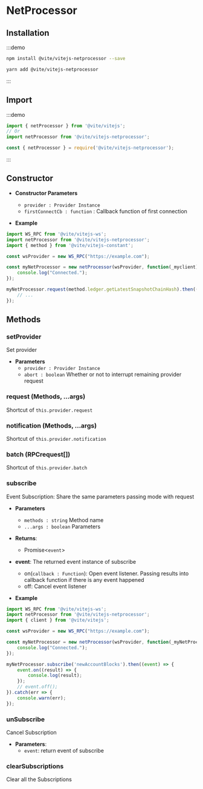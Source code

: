 # NetProcessor

## Installation

:::demo
```bash tab:npm
npm install @vite/vitejs-netprocessor --save
```

```bash tab:yarn
yarn add @vite/vitejs-netprocessor
```
:::

## Import

:::demo
```javascript tab:ES6
import { netProcessor } from '@vite/vitejs';
// Or
import netProcessor from '@vite/vitejs-netprocessor';
```

```javascript tab:require
const { netProcessor } = require('@vite/vitejs-netprocessor');
```
:::

## Constructor

- **Constructor Parameters**
    - `provider : Provider Instance`
    - `firstConnectCb : function` : Callback function of first connection

- **Example**
```javascript
import WS_RPC from '@vite/vitejs-ws';
import netProcessor from '@vite/vitejs-netprocessor';
import { method } from '@vite/vitejs-constant';

const wsProvider = new WS_RPC("https://example.com");

const myNetProcessor = new netProcessor(wsProvider, function(_myclient) {
    console.log("Connected.");
});

myNetProcessor.request(method.ledger.getLatestSnapshotChainHash).then(() => {
    // ...
});
```

## Methods

### setProvider
Set provider

- **Parameters**
    * `provider : Provider Instance`
    * `abort : boolean` Whether or not to interrupt remaining provider request

### request (Methods, ...args)
Shortcut of `this.provider.request`

### notification (Methods, ...args)
Shortcut of `this.provider.notification`

### batch (RPCrequest[])
Shortcut of `this.provider.batch`

### subscribe
Event Subscription: Share the same parameters passing mode with request

- **Parameters**
    * `methods : string` Method name
    * `...args : boolean` Parameters

- **Returns**:
    - Promise<`event`>

- **event**: The returned event instance of subscribe
    - on(`callback : Function`): Open event listener. Passing results into callback function if there is any event happened
    - off: Cancel event listener

- **Example**
```javascript
import WS_RPC from '@vite/vitejs-ws';
import netProcessor from '@vite/vitejs-netprocessor';
import { client } from '@vite/vitejs';

const wsProvider = new WS_RPC("https://example.com");

const myNetProcessor = new netProcessor(wsProvider, function(_myNetProcessor) {
    console.log("Connected.");
});

myNetProcessor.subscribe('newAccountBlocks').then((event) => {
    event.on((result) => {
        console.log(result);
    });
    // event.off();
}).catch(err => {
    console.warn(err);
});
```

### unSubscribe
Cancel Subscription

- **Parameters**: 
  * `event`: return event of subscribe

### clearSubscriptions
Clear all the Subscriptions
